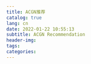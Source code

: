```yaml
---
title: ACGN推荐
catalog: true
lang: cn
date: 2022-01-22 10:55:13
subtitle: ACGN Recommendation
header-img:
tags:
categories:
---
```


